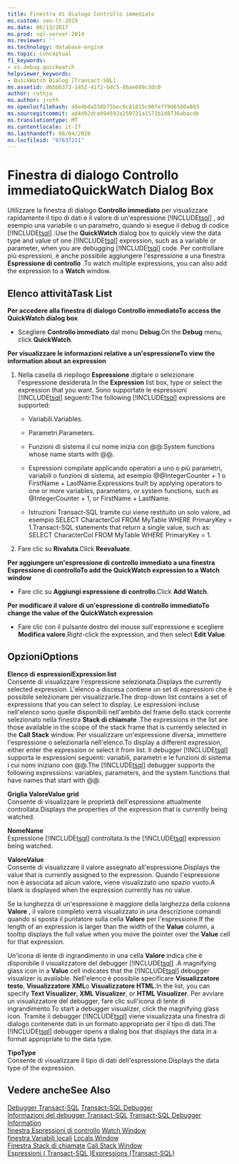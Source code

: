 ```yaml
---
title: Finestra di dialogo Controllo immediato
ms.custom: seo-lt-2019
ms.date: 06/13/2017
ms.prod: sql-server-2014
ms.reviewer: ''
ms.technology: database-engine
ms.topic: conceptual
f1_keywords:
- vs.debug.quickwatch
helpviewer_keywords:
- QuickWatch Dialog [Transact-SQL]
ms.assetid: d6bbb373-1452-41f2-bdc5-86ae689c3dc0
author: rothja
ms.author: jroth
ms.openlocfilehash: 48e4bda558b75bec0c81815c90feff9d6500a803
ms.sourcegitcommit: ad4d92dce894592a259721a1571b1d8736abacdb
ms.translationtype: MT
ms.contentlocale: it-IT
ms.lasthandoff: 08/04/2020
ms.locfileid: "87637211"
---
```

# <a name="quickwatch-dialog-box"></a><span data-ttu-id="b75eb-102">Finestra di dialogo Controllo immediato</span><span class="sxs-lookup"><span data-stu-id="b75eb-102">QuickWatch Dialog Box</span></span>
  <span data-ttu-id="b75eb-103">Utilizzare la finestra di dialogo **Controllo immediato** per visualizzare rapidamente il tipo di dati e il valore di un'espressione [!INCLUDE[tsql](../../includes/tsql-md.md)] , ad esempio una variabile o un parametro, quando si esegue il debug di codice [!INCLUDE[tsql](../../includes/tsql-md.md)] .</span><span class="sxs-lookup"><span data-stu-id="b75eb-103">Use the **QuickWatch** dialog box to quickly view the data type and value of one [!INCLUDE[tsql](../../includes/tsql-md.md)] expression, such as a variable or parameter, when you are debugging [!INCLUDE[tsql](../../includes/tsql-md.md)] code.</span></span> <span data-ttu-id="b75eb-104">Per controllare più espressioni, è anche possibile aggiungere l'espressione a una finestra **Espressione di controllo** .</span><span class="sxs-lookup"><span data-stu-id="b75eb-104">To watch multiple expressions, you can also add the expression to a **Watch** window.</span></span>  
  
## <a name="task-list"></a><span data-ttu-id="b75eb-105">Elenco attività</span><span class="sxs-lookup"><span data-stu-id="b75eb-105">Task List</span></span>  
 <span data-ttu-id="b75eb-106">**Per accedere alla finestra di dialogo Controllo immediato**</span><span class="sxs-lookup"><span data-stu-id="b75eb-106">**To access the QuickWatch dialog box**</span></span>  
  
-   <span data-ttu-id="b75eb-107">Scegliere **Controllo immediato** dal menu **Debug**.</span><span class="sxs-lookup"><span data-stu-id="b75eb-107">On the **Debug** menu, click **QuickWatch**.</span></span>  
  
 <span data-ttu-id="b75eb-108">**Per visualizzare le informazioni relative a un'espressione**</span><span class="sxs-lookup"><span data-stu-id="b75eb-108">**To view the information about an expression**</span></span>  
  
1.  <span data-ttu-id="b75eb-109">Nella casella di riepilogo **Espressione** digitare o selezionare l'espressione desiderata.</span><span class="sxs-lookup"><span data-stu-id="b75eb-109">In the **Expression** list box, type or select the expression that you want.</span></span> <span data-ttu-id="b75eb-110">Sono supportate le espressioni [!INCLUDE[tsql](../../includes/tsql-md.md)] seguenti:</span><span class="sxs-lookup"><span data-stu-id="b75eb-110">The following [!INCLUDE[tsql](../../includes/tsql-md.md)] expressions are supported:</span></span>  
  
    -   <span data-ttu-id="b75eb-111">Variabili.</span><span class="sxs-lookup"><span data-stu-id="b75eb-111">Variables.</span></span>  
  
    -   <span data-ttu-id="b75eb-112">Parametri.</span><span class="sxs-lookup"><span data-stu-id="b75eb-112">Parameters.</span></span>  
  
    -   <span data-ttu-id="b75eb-113">Funzioni di sistema il cui nome inizia con @@.</span><span class="sxs-lookup"><span data-stu-id="b75eb-113">System functions whose name starts with @@.</span></span>  
  
    -   <span data-ttu-id="b75eb-114">Espressioni compilate applicando operatori a uno o più parametri, variabili o funzioni di sistema, ad esempio @@IntegerCounter + 1 o FirstName + LastName.</span><span class="sxs-lookup"><span data-stu-id="b75eb-114">Expressions built by applying operators to one or more variables, parameters, or system functions, such as @IntegerCounter + 1, or FirstName + LastName.</span></span>  
  
    -   <span data-ttu-id="b75eb-115">Istruzioni Transact-SQL tramite cui viene restituito un solo valore, ad esempio SELECT CharacterCol FROM MyTable WHERE PrimaryKey = 1.</span><span class="sxs-lookup"><span data-stu-id="b75eb-115">Transact-SQL statements that return a single value, such as: SELECT CharacterCol FROM MyTable WHERE PrimaryKey = 1.</span></span>  
  
2.  <span data-ttu-id="b75eb-116">Fare clic su **Rivaluta**.</span><span class="sxs-lookup"><span data-stu-id="b75eb-116">Click **Reevaluate**.</span></span>  
  
 <span data-ttu-id="b75eb-117">**Per aggiungere un'espressione di controllo immediato a una finestra Espressione di controllo**</span><span class="sxs-lookup"><span data-stu-id="b75eb-117">**To add the QuickWatch expression to a Watch window**</span></span>  
  
-   <span data-ttu-id="b75eb-118">Fare clic su **Aggiungi espressione di controllo**.</span><span class="sxs-lookup"><span data-stu-id="b75eb-118">Click **Add Watch**.</span></span>  
  
 <span data-ttu-id="b75eb-119">**Per modificare il valore di un'espressione di controllo immediato**</span><span class="sxs-lookup"><span data-stu-id="b75eb-119">**To change the value of the QuickWatch expression**</span></span>  
  
-   <span data-ttu-id="b75eb-120">Fare clic con il pulsante destro del mouse sull'espressione e scegliere **Modifica valore**.</span><span class="sxs-lookup"><span data-stu-id="b75eb-120">Right-click the expression, and then select **Edit Value**.</span></span>  
  
## <a name="options"></a><span data-ttu-id="b75eb-121">Opzioni</span><span class="sxs-lookup"><span data-stu-id="b75eb-121">Options</span></span>  
 <span data-ttu-id="b75eb-122">**Elenco di espressioni**</span><span class="sxs-lookup"><span data-stu-id="b75eb-122">**Expression list**</span></span>  
 <span data-ttu-id="b75eb-123">Consente di visualizzare l'espressione selezionata.</span><span class="sxs-lookup"><span data-stu-id="b75eb-123">Displays the currently selected expression.</span></span> <span data-ttu-id="b75eb-124">L'elenco a discesa contiene un set di espressioni che è possibile selezionare per visualizzarle.</span><span class="sxs-lookup"><span data-stu-id="b75eb-124">The drop-down list contains a set of expressions that you can select to display.</span></span> <span data-ttu-id="b75eb-125">Le espressioni incluse nell'elenco sono quelle disponibili nell'ambito del frame dello stack corrente selezionato nella finestra **Stack di chiamate** .</span><span class="sxs-lookup"><span data-stu-id="b75eb-125">The expressions in the list are those available in the scope of the stack frame that is currently selected in the **Call Stack** window.</span></span> <span data-ttu-id="b75eb-126">Per visualizzare un'espressione diversa, immettere l'espressione o selezionarla nell'elenco.</span><span class="sxs-lookup"><span data-stu-id="b75eb-126">To display a different expression, either enter the expression or select it from list.</span></span> <span data-ttu-id="b75eb-127">Il debugger [!INCLUDE[tsql](../../includes/tsql-md.md)] supporta le espressioni seguenti: variabili, parametri e le funzioni di sistema i cui nomi iniziano con @@.</span><span class="sxs-lookup"><span data-stu-id="b75eb-127">The [!INCLUDE[tsql](../../includes/tsql-md.md)] debugger supports the following expressions: variables, parameters, and the system functions that have names that start with @@.</span></span>  
  
 <span data-ttu-id="b75eb-128">**Griglia Valore**</span><span class="sxs-lookup"><span data-stu-id="b75eb-128">**Value grid**</span></span>  
 <span data-ttu-id="b75eb-129">Consente di visualizzare le proprietà dell'espressione attualmente controllata.</span><span class="sxs-lookup"><span data-stu-id="b75eb-129">Displays the properties of the expression that is currently being watched.</span></span>  
  
 <span data-ttu-id="b75eb-130">**Nome**</span><span class="sxs-lookup"><span data-stu-id="b75eb-130">**Name**</span></span>  
 <span data-ttu-id="b75eb-131">Espressione [!INCLUDE[tsql](../../includes/tsql-md.md)] controllata.</span><span class="sxs-lookup"><span data-stu-id="b75eb-131">Is the [!INCLUDE[tsql](../../includes/tsql-md.md)] expression being watched.</span></span>  
  
 <span data-ttu-id="b75eb-132">**Valore**</span><span class="sxs-lookup"><span data-stu-id="b75eb-132">**Value**</span></span>  
 <span data-ttu-id="b75eb-133">Consente di visualizzare il valore assegnato all'espressione.</span><span class="sxs-lookup"><span data-stu-id="b75eb-133">Displays the value that is currently assigned to the expression.</span></span> <span data-ttu-id="b75eb-134">Quando l'espressione non è associata ad alcun valore, viene visualizzato uno spazio vuoto.</span><span class="sxs-lookup"><span data-stu-id="b75eb-134">A blank is displayed when the expression currently has no value.</span></span>  
  
 <span data-ttu-id="b75eb-135">Se la lunghezza di un'espressione è maggiore della larghezza della colonna **Valore** , il valore completo verrà visualizzato in una descrizione comandi quando si sposta il puntatore sulla cella **Valore** per l'espressione.</span><span class="sxs-lookup"><span data-stu-id="b75eb-135">If the length of an expression is larger than the width of the **Value** column, a tooltip displays the full value when you move the pointer over the **Value** cell for that expression.</span></span>  
  
 <span data-ttu-id="b75eb-136">Un'icona di lente di ingrandimento in una cella **Valore** indica che è disponibile il visualizzatore del debugger [!INCLUDE[tsql](../../includes/tsql-md.md)] .</span><span class="sxs-lookup"><span data-stu-id="b75eb-136">A magnifying glass icon in a **Value** cell indicates that the [!INCLUDE[tsql](../../includes/tsql-md.md)] debugger visualizer is available.</span></span> <span data-ttu-id="b75eb-137">Nell'elenco è possibile specificare **Visualizzatore testo**, **Visualizzatore XML**o **Visualizzatore HTML**.</span><span class="sxs-lookup"><span data-stu-id="b75eb-137">In the list, you can specify **Text Visualizer**, **XML Visualizer**, or **HTML Visualizer**.</span></span> <span data-ttu-id="b75eb-138">Per avviare un visualizzatore del debugger, fare clic sull'icona di lente di ingrandimento.</span><span class="sxs-lookup"><span data-stu-id="b75eb-138">To start a debugger visualizer, click the magnifying glass icon.</span></span> <span data-ttu-id="b75eb-139">Tramite il debugger [!INCLUDE[tsql](../../includes/tsql-md.md)] viene visualizzata una finestra di dialogo contenente dati in un formato appropriato per il tipo di dati.</span><span class="sxs-lookup"><span data-stu-id="b75eb-139">The [!INCLUDE[tsql](../../includes/tsql-md.md)] debugger opens a dialog box that displays the data in a format appropriate to the data type.</span></span>  
  
 <span data-ttu-id="b75eb-140">**Tipo**</span><span class="sxs-lookup"><span data-stu-id="b75eb-140">**Type**</span></span>  
 <span data-ttu-id="b75eb-141">Consente di visualizzare il tipo di dati dell'espressione.</span><span class="sxs-lookup"><span data-stu-id="b75eb-141">Displays the data type of the expression.</span></span>  
  
## <a name="see-also"></a><span data-ttu-id="b75eb-142">Vedere anche</span><span class="sxs-lookup"><span data-stu-id="b75eb-142">See Also</span></span>  
 <span data-ttu-id="b75eb-143">[Debugger Transact-SQL](transact-sql-debugger.md) </span><span class="sxs-lookup"><span data-stu-id="b75eb-143">[Transact-SQL Debugger](transact-sql-debugger.md) </span></span>  
 <span data-ttu-id="b75eb-144">[Informazioni del debugger Transact-SQL](transact-sql-debugger-information.md) </span><span class="sxs-lookup"><span data-stu-id="b75eb-144">[Transact-SQL Debugger Information](transact-sql-debugger-information.md) </span></span>  
 <span data-ttu-id="b75eb-145">[finestra Espressioni di controllo](transact-sql-debugger-watch-window.md) </span><span class="sxs-lookup"><span data-stu-id="b75eb-145">[Watch Window](transact-sql-debugger-watch-window.md) </span></span>  
 <span data-ttu-id="b75eb-146">[finestra Variabili locali](transact-sql-debugger-locals-window.md) </span><span class="sxs-lookup"><span data-stu-id="b75eb-146">[Locals Window](transact-sql-debugger-locals-window.md) </span></span>  
 <span data-ttu-id="b75eb-147">[Finestra Stack di chiamate](transact-sql-debugger-call-stack-window.md) </span><span class="sxs-lookup"><span data-stu-id="b75eb-147">[Call Stack Window](transact-sql-debugger-call-stack-window.md) </span></span>  
 [<span data-ttu-id="b75eb-148">Espressioni &#40; Transact-SQL &#41;</span><span class="sxs-lookup"><span data-stu-id="b75eb-148">Expressions &#40;Transact-SQL&#41;</span></span>](/sql/t-sql/language-elements/expressions-transact-sql)  
  
  

